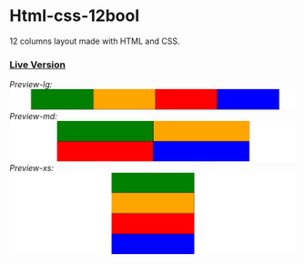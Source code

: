 # Html-css-12bool
12 columns layout made with HTML and CSS.

### [Live Version](https://gianluigivitale.github.io/html-css-12bool/)

_Preview-lg:_
![Preview](img/preview-lg.jpg "Preview-lg")
_Preview-md:_
![Preview](img/preview-md.jpg "Preview-md")
_Preview-xs:_
![Preview](img/preview-xs.jpg "Preview-xs")
